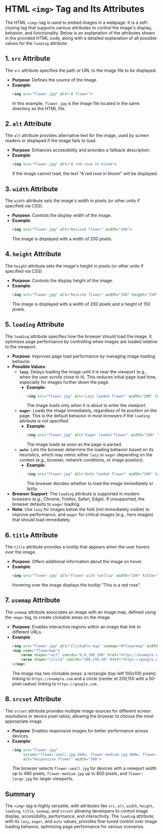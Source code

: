 # HTML `<img>` Tag and Its Attributes

The HTML `<img>` tag is used to embed images in a webpage. It is a self-closing tag that supports various attributes to control the image's display, behavior, and functionality. Below is an explanation of the attributes shown in the provided HTML code, along with a detailed explanation of all possible values for the `loading` attribute.

## 1. `src` Attribute
The `src` attribute specifies the path or URL to the image file to be displayed.

- **Purpose**: Defines the source of the image.
- **Example**:
  ```html
  <img src="flower.jpg" alt="A flower">
  ```
  In this example, `flower.jpg` is the image file located in the same directory as the HTML file.

## 2. `alt` Attribute
The `alt` attribute provides alternative text for the image, used by screen readers or displayed if the image fails to load.

- **Purpose**: Enhances accessibility and provides a fallback description.
- **Example**:
  ```html
  <img src="flower.jpg" alt="A red rose in bloom">
  ```
  If the image cannot load, the text "A red rose in bloom" will be displayed.

## 3. `width` Attribute
The `width` attribute sets the image's width in pixels (or other units if specified via CSS).

- **Purpose**: Controls the display width of the image.
- **Example**:
  ```html
  <img src="flower.jpg" alt="Resized flower" width="200">
  ```
  The image is displayed with a width of 200 pixels.

## 4. `height` Attribute
The `height` attribute sets the image's height in pixels (or other units if specified via CSS).

- **Purpose**: Controls the display height of the image.
- **Example**:
  ```html
  <img src="flower.jpg" alt="Resized flower" width="200" height="150">
  ```
  The image is displayed with a width of 200 pixels and a height of 150 pixels.

## 5. `loading` Attribute
The `loading` attribute specifies how the browser should load the image. It optimizes page performance by controlling when images are loaded relative to the viewport.

- **Purpose**: Improves page load performance by managing image loading behavior.
- **Possible Values**:
  - **`lazy`**: Delays loading the image until it is near the viewport (e.g., when the user scrolls close to it). This reduces initial page load time, especially for images further down the page.
    - **Example**:
      ```html
      <img src="flower.jpg" alt="Lazy loaded flower" width="200" loading="lazy">
      ```
      The image loads only when it is about to enter the viewport.
  - **`eager`**: Loads the image immediately, regardless of its position on the page. This is the default behavior in most browsers if the `loading` attribute is not specified.
    - **Example**:
      ```html
      <img src="flower.jpg" alt="Eager loaded flower" width="200" loading="eager">
      ```
      The image loads as soon as the page is parsed.
  - **`auto`**: Lets the browser determine the loading behavior based on its heuristics, which may mimic either `lazy` or `eager` depending on the context (e.g., browser, network conditions, or image position).
    - **Example**:
      ```html
      <img src="flower.jpg" alt="Auto loaded flower" width="200" loading="auto">
      ```
      The browser decides whether to load the image immediately or lazily.
- **Browser Support**: The `loading` attribute is supported in modern browsers (e.g., Chrome, Firefox, Safari, Edge). If unsupported, the browser defaults to `eager` loading.
- **Note**: Use `lazy` for images below the fold (not immediately visible) to improve performance, and `eager` for critical images (e.g., hero images) that should load immediately.

## 6. `title` Attribute
The `title` attribute provides a tooltip that appears when the user hovers over the image.

- **Purpose**: Offers additional information about the image on hover.
- **Example**:
  ```html
  <img src="flower.jpg" alt="Flower with tooltip" width="200" title="This is a red rose">
  ```
  Hovering over the image displays the tooltip "This is a red rose".

## 7. `usemap` Attribute
The `usemap` attribute associates an image with an image map, defined using the `<map>` tag, to create clickable areas on the image.

- **Purpose**: Enables interactive regions within an image that link to different URLs.
- **Example**:
  ```html
  <img src="flower.jpg" alt="Clickable map" usemap="#flowermap" width="400">
  <map name="flowermap">
      <area shape="rect" coords="0,0,100,100" href="https://example.com" alt="Top left area">
      <area shape="circle" coords="200,150,50" href="https://google.com" alt="Circle area">
  </map>
  ```
  The image has two clickable areas: a rectangle (top-left 100x100 pixels) linking to `https://example.com` and a circle (center at 200,150 with a 50-pixel radius) linking to `https://google.com`.

## 8. `srcset` Attribute
The `srcset` attribute provides multiple image sources for different screen resolutions or device pixel ratios, allowing the browser to choose the most appropriate image.

- **Purpose**: Enables responsive images for better performance across devices.
- **Example**:
  ```html
  <img src="flower.jpg" 
       srcset="flower-small.jpg 480w, flower-medium.jpg 800w, flower-large.jpg 1200w" 
       alt="Responsive flower" width="300">
  ```
  The browser selects `flower-small.jpg` for devices with a viewport width up to 480 pixels, `flower-medium.jpg` up to 800 pixels, and `flower-large.jpg` for larger viewports.

## Summary
The `<img>` tag is highly versatile, with attributes like `src`, `alt`, `width`, `height`, `loading`, `title`, `usemap`, and `srcset` allowing developers to control image display, accessibility, performance, and interactivity. The `loading` attribute, with its `lazy`, `eager`, and `auto` values, provides fine-tuned control over image loading behavior, optimizing page performance for various scenarios.
